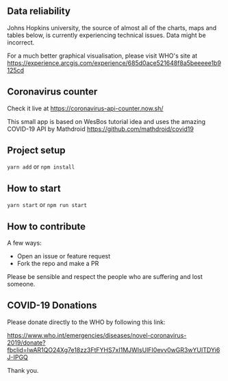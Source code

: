 ## Data reliability

Johns Hopkins university, the source of almost all of the charts, maps
and tables below, is currently experiencing technical issues. Data
might be incorrect.

For a much better graphical visualisation, please visit WHO's site at
https://experience.arcgis.com/experience/685d0ace521648f8a5beeeee1b9125cd

## Coronavirus counter

Check it live at https://coronavirus-api-counter.now.sh/

This small app is based on WesBos tutorial idea and uses the amazing COVID-19 API by Mathdroid https://github.com/mathdroid/covid19

## Project setup

`yarn add` or `npm install`

## How to start

`yarn start` or `npm run start`

## How to contribute

A few ways:

- Open an issue or feature request
- Fork the repo and make a PR

Please be sensible and respect the people who are suffering and lost someone.

## COVID-19 Donations

Please donate directly to the WHO by following this link:

https://www.who.int/emergencies/diseases/novel-coronavirus-2019/donate?fbclid=IwAR1QO24Xg7e18zz3FtFYHS7xI1MJWIsUlFI0evv0wGR3wYUITDYi6J-IPGQ

Thank you.
